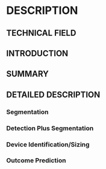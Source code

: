 # DESCRIPTION

## TECHNICAL FIELD

## INTRODUCTION

## SUMMARY

## DETAILED DESCRIPTION

### Segmentation

### Detection Plus Segmentation

### Device Identification/Sizing

### Outcome Prediction

